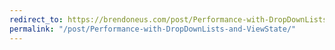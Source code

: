 ```yaml
---
redirect_to: https://brendoneus.com/post/Performance-with-DropDownLists-and-ViewState/
permalink: "/post/Performance-with-DropDownLists-and-ViewState/"
---
```

